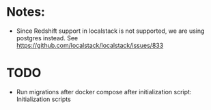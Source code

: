 # Notes:
- Since Redshift support in localstack is not supported, we are using postgres instead.
  See https://github.com/localstack/localstack/issues/833

# TODO
- Run migrations after docker compose after initialization script:
  Initialization scripts
